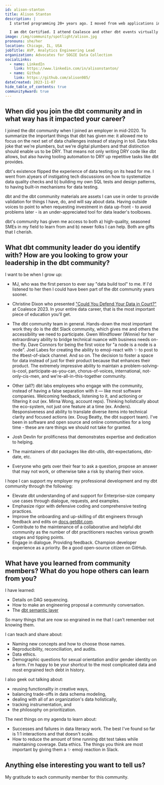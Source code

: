 ```yaml
---
id: alison-stanton
title: Alison Stanton
description: |
  I started programming 20+ years ago. I moved from web applications into transforming data and business intelligence reporting because it's both hard and useful. The majority of my career has been in engineering for SaaS companies. For my last few positions I've been brought in to transition larger, older companies to a modern data platform and ways of thinking.

  I am dbt Certified. I attend Coalesce and other dbt events virtually. I speak up in <a href="https://www.getdbt.com/community/join-the-community" rel="noopener noreferrer" target="_blank">dbt Slack</a> and on the dbt-core, dbt-redshift, and dbt-sqlserver repositories. dbt Slack is my happy place, especially #advice-for-dbt-power-users. I care a lot about the dbt documentation and dbt doc.
image: /img/community/spotlight/alison.jpg
pronouns: she/her
location: Chicago, IL, USA
jobTitle: AVP, Analytics Engineering Lead
organization: Advocates for SOGIE Data Collection
socialLinks:
  - name: LinkedIn
    link: https://www.linkedin.com/in/alisonstanton/
  - name: Github
    link: https://github.com/alison985/
dateCreated: 2023-11-07
hide_table_of_contents: true
communityAward: true
---
```


## When did you join the dbt community and in what way has it impacted your career?

I joined the dbt community when I joined an employer in mid-2020. To summarize the important things that dbt has given me: it allowed me to focus on the next set of data challenges instead of staying in toil. Data folks joke that we're plumbers, but we're digital plumbers and that distinction should enable us to be DRY. That means not only writing DRY code like dbt allows, but also having tooling automation to DRY up repetitive tasks like dbt provides.

dbt's existence flipped the experience of data testing on its head for me. I went from a)years of instigating tech discussions on how to systematize data quality checks and b) building my own SQL tests and design patterns, to having built-in mechanisms for data testing.

dbt and the dbt community materials are assets I can use in order to provide validation for things I have, do, and will say about data. Having outside voices to point to when requesting investment in data up-front - to avoid problems later - is an under-appreciated tool for data leader's toolboxes.

dbt's community has given me access to both a) high-quality, seasoned SMEs in my field to learn from and b) newer folks I can help. Both are gifts that I cherish.

## What dbt community leader do you identify with? How are you looking to grow your leadership in the dbt community?

I want to be when I grow up:

- MJ, who was the first person to ever say "data build tool" to me. If I'd listened to her then I could have been part of the dbt community years sooner.

- Christine Dixon who presented <a href="https://www.youtube.com/watch?v=vD6IrGtxNAM" rel="noopener noreferrer" target="_blank">"Could You Defend Your Data in Court?"</a> at Coalesce 2023. In your entire data career, that is the most important piece of education you'll get.

- The dbt community team in general. Hands-down the most important work they do is the dbt Slack community, which gives me and others the accessibility we need to participate. Gwen Windflower (Winnie) for her extraordinary ability to bridge technical nuance with business needs on-the-fly. Dave Connors for being the first voice for "a node is a node is a node". Joel Labes for creating the ability to emoji-react with :sparkles: to post to the #best-of-slack channel. And so on. The decision to foster a space for data instead of just for their product because that enhances their product. The extremely impressive ability to maintain a problem-solving-is-cool, participate-as-you-can, chorus-of-voices, international, not-only-cis-men, and we're-all-in-this-together community.

- Other (all?) dbt labs employees who engage with the community, instead of having a false separation with it &mdash; like most software companies. Welcoming feedback, listening to it, and actioning or filtering it out (ex. Mirna Wong, account reps). Thinking holistically about the eco-system, not just one feature at a time (ex. Anders). Responsiveness and ability to translate diverse items into technical clarity and focused actions (ex. Doug Beatty, the dbt support team). I've been in software and open source and online communities for a long time - these are rare things we should not take for granted.

- Josh Devlin for prolificness that demonstrates expertise and dedication to helping.

- The maintainers of dbt packages like dbt-utils, dbt-expectations, dbt-date, etc.

- Everyone who gets over their fear to ask a question, propose an answer that may not work, or otherwise take a risk by sharing their voice.

I hope I can support my employer my professional development and my dbt community through the following:

- Elevate dbt understanding of and support for Enterprise-size company use cases through dialogue, requests, and examples.
- Emphasize rigor with defensive coding and comprehensive testing practices.
- Improve the onboarding and up-skilling of dbt engineers through feedback and edits on <a href="/">docs.getdbt.com</a>.
- Contribute to the maintenance of a collaborative and helpful dbt community as the number of dbt practitioners reaches various growth stages and tipping points.
- Engage in dialogue. Providing feedback. Champion developer experience as a priority. Be a good open-source citizen on GitHub.

## What have you learned from community members? What do you hope others can learn from you?

I have learned:

- Details on DAG sequencing.
- How to make an engineering proposal a community conversation.
- The <a href="https://www.getdbt.com/product/semantic-layer" rel="noopener noreferrer" target="_blank">dbt semantic layer</a>

So many things that are now so engrained in me that I can't remember not knowing them.

I can teach and share about:

- Naming new concepts and how to choose those names.
- Reproducibility, reconciliation, and audits.
- Data ethics.
- Demographic questions for sexual orientation and/or gender identity on a form. I'm happy to be your shortcut to the most complicated data and most engrained tech debt in history.

I also geek out talking about: 

- reusing functionality in creative ways,
- balancing trade-offs in data schema modeling,
- dealing with all of an organization's data holistically,
- tracking instrumentation, and
- the philosophy on prioritization.

The next things on my agenda to learn about:

- Successes and failures in data literacy work. The best I've found so far is 1:1 interactions and that doesn't scale.
- How to reduce the amount of time running dbt test takes while maintaining coverage.
Data ethics.
The things you think are most important by giving them a :sparkles: emoji reaction in Slack.

## Anything else interesting you want to tell us?

My gratitude to each community member for this community.
